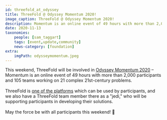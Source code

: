 ```yaml
---
id: threefold_at_odyssey
title: ThreeFold @ Odyssey Momentum 2020!
image_caption: ThreeFold @ Odyssey Momentum 2020!
description: Momentum is an online event of 49 hours with more than 2,000 participants and 105 teams working on 21 complex 21st-century problems.
date: 2020-11-13
taxonomies:
    people: [sam_taggart]
    tags: [event,update,community]
    news-category: [foundation]
extra:
    imgPath: odysseymomentum.jpeg
---
```


This weekend, ThreeFold will be involved in [Odyssey Momentum 2020](https://www.odyssey.org/momentum/) – Momentum is an online event of 49 hours with more than 2,000 participants and 105 teams working on 21 complex 21st-century problems.
<br/>
<br/>
ThreeFold is [one of the platforms](https://gitlab.com/digicampus/ssi/ssi-overview) which can be used by participants, and we also have a ThreeFold team member there as a "jedi," who will be supporting participants in developing their solutions.
<br/>
<br/>
May the force be with all participants this weekend! 🙏
